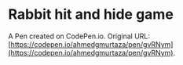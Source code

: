 # Rabbit hit and hide  game

A Pen created on CodePen.io. Original URL: [https://codepen.io/ahmedgmurtaza/pen/gvRNym](https://codepen.io/ahmedgmurtaza/pen/gvRNym).

